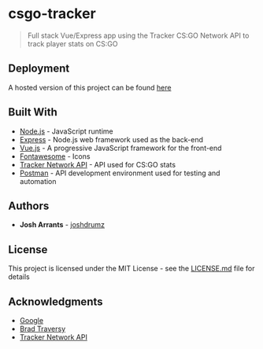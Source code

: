 # csgo-tracker

> Full stack Vue/Express app using the Tracker CS:GO Network API to track player stats on CS:GO

## Deployment

A hosted version of this project can be found [here](https://radiant-ridge-74167.herokuapp.com/)

## Built With

- [Node.js](https://nodejs.org/en/) - JavaScript runtime
- [Express](https://expressjs.com/) - Node.js web framework used as the back-end
- [Vue.js](https://vuejs.org/) - A progressive JavaScript framework for the front-end
- [Fontawesome](https://fontawesome.com/) - Icons
- [Tracker Network API](https://tracker.gg/developers) - API used for CS:GO stats
- [Postman](https://www.getpostman.com/) - API development environment used for testing and automation

## Authors

- **Josh Arrants** - [joshdrumz](https://github.com/joshdrumz)

## License

This project is licensed under the MIT License - see the [LICENSE.md](LICENSE.md) file for details

## Acknowledgments

- [Google](https://www.google.com/)
- [Brad Traversy](https://www.youtube.com/user/TechGuyWeb)
- [Tracker Network API](https://tracker.gg/developers)
